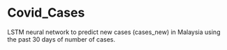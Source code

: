 # Covid_Cases
 LSTM neural  network to predict new cases (cases_new) in Malaysia using the past 30 days of number of cases.
